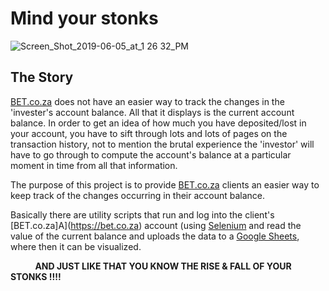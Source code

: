 # Mind your stonks


![Screen_Shot_2019-06-05_at_1 26 32_PM](https://user-images.githubusercontent.com/16665803/61865197-15e25e00-aed3-11e9-8541-4fff382916b7.jpg)

## The Story
[BET.co.za](https://bet.co.za) does not have an easier way to track the changes in the 'invester's account balance. All that it displays is the current account balance. In order to get an idea of how much you have deposited/lost in your account, you have to sift through lots and lots of pages on the transaction history, not to mention the brutal experience the 'investor' will have to go through to compute the account's balance at a particular moment in time from all that information.

The purpose of this project is to provide [BET.co.za](https://bet.co.za) clients an easier way to keep track of the changes occurring in their account balance.

Basically there are utility scripts that run and log into the client's [BET.co.za]A](https://bet.co.za) account (using [Selenium](https://selenium-python.readthedocs.io/) and read the value of the current balance and uploads the data to a [Google Sheets](https://docs.google.com/spreadsheets/u/0/), where then it can be visualized.


&nbsp;&nbsp;&nbsp;&nbsp;&nbsp;&nbsp;&nbsp;&nbsp;&nbsp; **AND JUST LIKE THAT YOU KNOW THE RISE & FALL OF YOUR STONKS !!!!**
